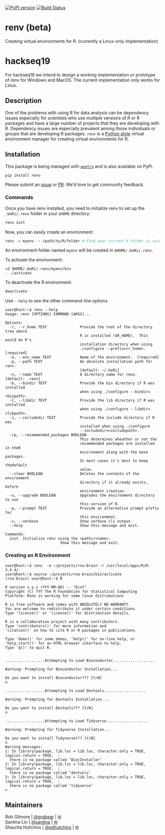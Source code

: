 [![PyPI version](https://badge.fury.io/py/renv.svg)](https://badge.fury.io/py/renv)
[![Build Status](https://travis-ci.com/datasnakes/renv.svg?branch=master)](https://travis-ci.com/datasnakes/renv)

# renv (beta)

Creating virtual environments for R. (currently a Linux-only implementation)
# hackseq19

For hackseq19 we intend to design a working implementation or prototype of renv for Windows 
and MacOS.  The current implementation only works for Linux.

## Description

One of the problems with using R for data analysis can be dependency issues especially for
scientists who use multiple versions of R or R packages and have a large number of
projects that they are developing with R. Dependency issues are especially prevalent among those individuals or groups
that are developing R packages.  `renv` is a [Python style](https://github.com/python/cpython/blob/3.6/Lib/venv/__init__.py)
virtual environment manager for creating virtual environments for R.

## Installation

This package is being managed with [`poetry`](https://github.com/sdispater/poetry) and is also available on PyPi.

```bash
pip install renv
```

Please submit an [issue](https://github.com/datasnakes/renv/issues)
or [PR](https://github.com/datasnakes/renv/pulls). We'd love to get
community feedback.

### Commands

Once you have renv installed, you need to initialize renv to set up the `.beRi/.renv` folder in your `$HOME` directory:

```bash
renv init
```

Now, you can easily create an environment:

```bash
renv -e myenv -r /path/to/R/folder # Find your current R folder is using `which R` on Linux.
```

An environment folder named `myenv` will be created in `$HOME/.beRi/.renv`.

To activate the environment:
```
cd $HOME/.beRi/.renv/myenv/bin
. ./activate 
```

To deactivate the R environment:

```bash
deactivate
```


Use `--help` to see the other command-line options.

```console
user@host:~$ renv --help
Usage: renv [OPTIONS] COMMAND [ARGS]...

Options:
  -r, --r_home TEXT               Provide the root of the directory tree where
                                  R is installed ($R_HOME).  This would be R's
                                  installation directory when using
                                  ./configure --prefix=<r_home>.  [required]
  -e, --env_name TEXT             Name of the environment.  [required]
  -p, --path TEXT                 An absolute installation path for renv.
                                  [default: ~/.beRi]
  -n, --name TEXT                 A directory name for renv.  [default: .renv]
  -b, --bindir TEXT               Provide the bin directory if R was installed
                                  when using ./configure --bindir=<binpath>.
  -l, --libdir TEXT               Provide the lib directory if R was installed
                                  when using ./configure --libdir=<libpath>.
  -i, --includedir TEXT           Provide the include directory if R was
                                  installed when using ./configure
                                  --includedir=<includepath>.
  -rp, --recommended_packages BOOLEAN
                                  This determines wheather or not the
                                  recommended packages are installed in theR
                                  environment along with the base packages.
                                  In most cases it's best to keep thedefault
                                  value.
  --clear BOOLEAN                 Deletes the contents of the environment
                                  directory if it already exists, before
                                  environment creation.
  -u, --upgrade BOOLEAN           Upgrades the environment directory to use
                                  this version of R.
  -p, --prompt TEXT               Provide an alternative prompt prefix for
                                  this environment.
  -v, --verbose                   Show verbose cli output.
  --help                          Show this message and exit.

Commands:
  init  Initialize renv using the <path>/<name>.
                         Show this message and exit.
```


### Creating an R Environment

```console
user@host:~$ renv  -e ~/projects/rna-brain -r /usr/local/apps/R/R-3.4.4/
user@host:~$ source ~/projects/rna-brain/bin/activate
(rna-brain) user@host:~$ R

R version x.y.z (YYY-MM-DD) -- "Dist"
Copyright (C) YYY The R Foundation for Statistical Computing
Platform: Renv is working for some linux distrubutions

R is free software and comes with ABSOLUTELY NO WARRANTY.
You are welcome to redistribute it under certain conditions.
Type 'license()' or 'licence()' for distribution details.

R is a collaborative project with many contributors.
Type 'contributors()' for more information and
'citation()' on how to cite R or R packages in publications.

Type 'demo()' for some demos, 'help()' for on-line help, or
'help.start()' for an HTML browser interface to help.
Type 'q()' to quit R.


..................Attempting to Load Bioconductor...................

Warning: Prompting for Bioconductor Installation...

Do you want to install Bioconductor??? [Y/N]
n

..................Attempting to Load Devtools...................

Warning: Prompting for Devtools Installation...

Do you want to install Devtools??? [Y/N]
n

..................Attempting to Load Tidyverse...................

Warning: Prompting for Tidyverse Installation...

Do you want to install Tidyverse??? [Y/N]
n
Warning messages:
1: In library(package, lib.loc = lib.loc, character.only = TRUE, logical.return = TRUE,  :
  there is no package called ‘BiocInstaller’
2: In library(package, lib.loc = lib.loc, character.only = TRUE, logical.return = TRUE,  :
  there is no package called ‘devtools’
3: In library(package, lib.loc = lib.loc, character.only = TRUE, logical.return = TRUE,  :
  there is no package called ‘tidyverse’
>

```

## Maintainers

Rob Gilmore | [@grabear](https://github.com/grabear) | [✉](mailto:robgilmore127@gmail.com)  
Santina Lin | [@santina](https://github.com/santina) | [✉](mailto:santina424@gmail.com)  
Shaurita Hutchins | [@sdhutchins](https://github.com/sdhutchins) | [✉](mailto:sdhutchins@outlook.com)
